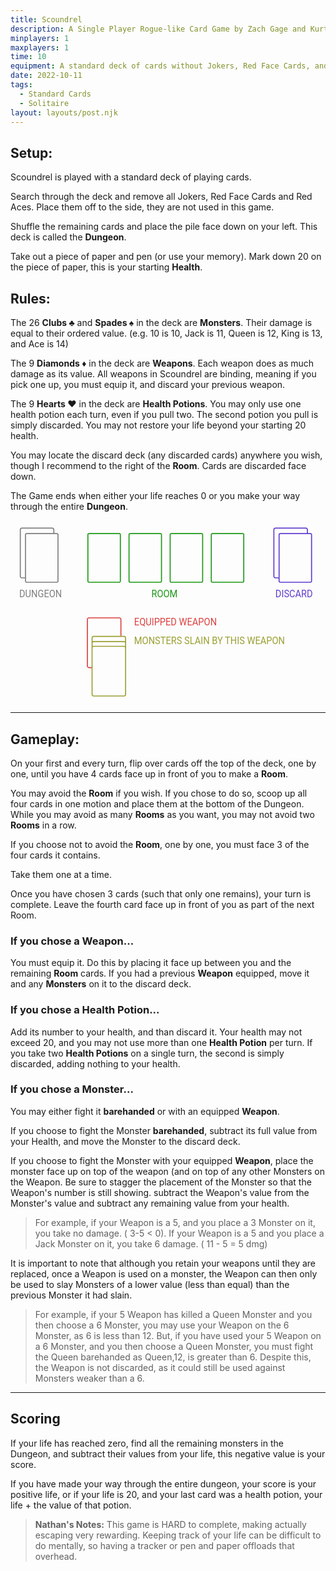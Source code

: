 ```yaml
---
title: Scoundrel
description: A Single Player Rogue-like Card Game by Zach Gage and Kurt Bieg
minplayers: 1
maxplayers: 1
time: 10
equipment: A standard deck of cards without Jokers, Red Face Cards, and Red Aces.
date: 2022-10-11
tags:
  - Standard Cards
  - Solitaire
layout: layouts/post.njk
---
```


## Setup:

Scoundrel is played with a standard deck of playing cards.

Search through the deck and remove all Jokers, Red Face Cards and Red Aces. Place them off to the side, they are not used in this game.

Shuffle the remaining cards and place the pile face down on your left. This deck is called the **Dungeon**.

Take out a piece of paper and pen (or use your memory). Mark down 20 on the piece of paper, this is your starting **Health**.

## Rules:

The 26 **Clubs ♣︎** and **Spades ♠︎** in the deck are **Monsters**. Their damage is equal to their ordered value. (e.g. 10 is 10, Jack is 11, Queen is 12, King is 13, and Ace is 14)

The 9 **Diamonds ♦︎** in the deck are **Weapons**. Each weapon does as much damage as its value. All weapons in Scoundrel are binding, meaning if you pick one up, you must equip it, and discard your previous weapon.

The 9 **Hearts ♥︎** in the deck are **Health Potions**. You may only use one health potion each turn, even if you pull two. The second potion you pull is simply discarded. You may not restore your life beyond your starting 20 health.

You may locate the discard deck (any discarded cards) anywhere you wish, though I recommend to the right of the **Room**. Cards are discarded face down.

The Game ends when either your life reaches 0 or you make your way through the entire **Dungeon**.

<svg version="1.1" id="Layer_1" xmlns="http://www.w3.org/2000/svg" x="0" y="0" viewBox="0 0 600 349" xml:space="preserve" style="max-width: 600px; margin: 0 auto; display: block;"><style>.st0{fill:#7f7f7f}.st1{fill:#db4242}.st2{fill:#9ba033}.st3{fill:#1e9917}.st4{font-family:"Roboto";}.st5{font-size:18.6274px}.st6{fill:#613ece}</style><path class="st0" d="M88.449 24.142H30.604c-1.65 0-3 1.35-3 3v81.376H21.67c-1.103 0-2-.897-2-2v-88.69c0-1.103.897-2 2-2h57.845c1.103 0 2 .897 2 2V24h2v-6.172c0-2.206-1.794-4-4-4H21.67c-2.206 0-4 1.794-4 4v88.689c0 2.206 1.794 4 4 4h5.934v5.313c0 1.65 1.35 3 3 3h57.845c1.65 0 3-1.35 3-3V27.142c0-1.65-1.35-3-3-3zm1 91.689c0 .542-.458 1-1 1H30.604c-.542 0-1-.458-1-1V27.142c0-.542.458-1 1-1h57.845c.542 0 1 .458 1 1v88.689z"/><path class="st1" d="M156 281.415h-6.556c-2.206 0-4-1.794-4-4v-88.689c0-2.206 1.794-4 4-4h57.845c2.206 0 4 1.794 4 4V220h-2v-31.274c0-1.103-.897-2-2-2h-57.845c-1.103 0-2 .897-2 2v88.689c0 1.103.897 2 2 2H156v2z"/><path class="st2" d="M216.241 219.902h-57.845c-2.206 0-4 1.794-4 4v107.63c0 2.206 1.794 4 4 4h57.845c2.206 0 4-1.794 4-4v-107.63c0-2.206-1.795-4-4-4zm-57.845 2h57.845c1.103 0 2 .897 2 2v6.526a3.959 3.959 0 00-2-.556h-57.845c-.732 0-1.409.212-2 .556v-6.526c0-1.102.897-2 2-2zm59.845 17.497a3.959 3.959 0 00-2-.556h-57.845c-.732 0-1.409.212-2 .556v-5.527c0-1.103.897-2 2-2h57.845c1.103 0 2 .897 2 2v5.527zm0 27.601v64.532c0 1.103-.897 2-2 2h-57.845c-1.103 0-2-.897-2-2v-88.689c0-1.103.897-2 2-2h57.845c1.103 0 2 .897 2 2V267z"/><path class="st3" d="M207.244 26.142c.542 0 1 .458 1 1v88.689c0 .542-.458 1-1 1H149.4c-.542 0-1-.458-1-1V27.142c0-.542.458-1 1-1h57.844m0-2H149.4c-1.65 0-3 1.35-3 3v88.689c0 1.65 1.35 3 3 3h57.845c1.65 0 3-1.35 3-3V27.142a3.01 3.01 0 00-3.001-3zM285.6 26.142c.542 0 1 .458 1 1v88.689c0 .542-.458 1-1 1h-57.845c-.542 0-1-.458-1-1V27.142c0-.542.458-1 1-1H285.6m0-2h-57.845c-1.65 0-3 1.35-3 3v88.689c0 1.65 1.35 3 3 3H285.6c1.65 0 3-1.35 3-3V27.142c0-1.65-1.35-3-3-3zM363.955 26.142c.542 0 1 .458 1 1v88.689c0 .542-.458 1-1 1H306.11c-.542 0-1-.458-1-1V27.142c0-.542.458-1 1-1h57.845m0-2H306.11c-1.65 0-3 1.35-3 3v88.689c0 1.65 1.35 3 3 3h57.845c1.65 0 3-1.35 3-3V27.142c0-1.65-1.35-3-3-3zM442.31 26.142c.542 0 1 .458 1 1v88.689c0 .542-.458 1-1 1h-57.845c-.542 0-1-.458-1-1V27.142c0-.542.458-1 1-1h57.845m0-2h-57.845c-1.65 0-3 1.35-3 3v88.689c0 1.65 1.35 3 3 3h57.845c1.65 0 3-1.35 3-3V27.142c0-1.65-1.35-3-3-3z"/><text transform="matrix(.9348 0 0 1 16.615 146.09)" class="st0 st4 st5">DUNGEON</text><path class="st6" d="M571.449 24.142h-57.845c-1.65 0-3 1.35-3 3v81.376h-5.934c-1.103 0-2-.897-2-2v-88.69c0-1.103.897-2 2-2h57.845c1.103 0 2 .897 2 2V24h2v-6.172c0-2.206-1.794-4-4-4H504.67c-2.206 0-4 1.794-4 4v88.689c0 2.206 1.794 4 4 4h5.934v5.313c0 1.65 1.35 3 3 3h57.845c1.65 0 3-1.35 3-3V27.142c0-1.65-1.35-3-3-3zm1 91.689c0 .542-.458 1-1 1h-57.845c-.542 0-1-.458-1-1V27.142c0-.542.458-1 1-1h57.845c.542 0 1 .458 1 1v88.689z"/><text transform="matrix(.9348 0 0 1 504.589 146.09)" class="st6 st4 st5">DISCARD</text><text transform="matrix(.9348 0 0 1 268.315 146.09)" class="st3 st4 st5">ROOM</text><text transform="matrix(.9348 0 0 1 235.524 200.567)" class="st1 st4 st5">EQUIPPED WEAPON</text><text transform="matrix(.9348 0 0 1 235.524 235.281)" class="st2 st4 st5">MONSTERS SLAIN BY THIS WEAPON</text></svg>

---

## Gameplay:

On your first and every turn, flip over cards off the top of the deck, one by one, until you have 4 cards face up in front of you to make a **Room**.

You may avoid the **Room** if you wish. If you chose to do so, scoop up all four cards in one motion and place them at the bottom of the Dungeon. While you may avoid as many **Rooms** as you want, you may not avoid two **Rooms** in a row.

If you choose not to avoid the **Room**, one by one, you must face 3 of the four cards it contains.

Take them one at a time.

Once you have chosen 3 cards (such that only one remains), your turn is complete. Leave the fourth card face up in front of you as part of the next Room.

### If you chose a Weapon...

You must equip it. Do this by placing it face up between you and the remaining **Room** cards. If you had a previous **Weapon** equipped, move it and any **Monsters** on it to the discard deck.

### If you chose a Health Potion...

Add its number to your health, and than discard it. Your health may not exceed 20, and you may not use more than one **Health Potion** per turn. If you take two **Health Potions** on a single turn, the second is simply discarded, adding nothing to your health.

### If you chose a Monster...

You may either fight it **barehanded** or with an equipped **Weapon**.

If you choose to fight the Monster **barehanded**, subtract its full value from your Health, and move the Monster to the discard deck.

If you choose to fight the Monster with your equipped **Weapon**, place the monster face up on top of the weapon (and on top of any other Monsters on the Weapon. Be sure to stagger the placement of the Monster so that the Weapon's number is still showing. subtract the Weapon's value from the Monster's value and subtract any remaining value from your health.

> For example, if your Weapon is a 5, and you place a 3 Monster on it, you take no damage. ( 3-5 < 0). If your Weapon is a 5 and you place a Jack Monster on it, you take 6 damage. ( 11 - 5 = 5 dmg)

It is important to note that although you retain your weapons until they are replaced, once a Weapon is used on a monster, the Weapon can then only be used to slay Monsters of a lower value (less than equal) than the previous Monster it had slain.

> For example, if your 5 Weapon has killed a Queen Monster and you then choose a 6 Monster, you may use your Weapon on the 6 Monster, as 6 is less than 12. But, if you have used your 5 Weapon on a 6 Monster, and you then choose a Queen Monster, you must fight the Queen barehanded as Queen,12, is greater than 6. Despite this, the Weapon is not discarded, as it could still be used against Monsters weaker than a 6.

---

## Scoring

If your life has reached zero, find all the remaining monsters in the Dungeon, and subtract their values from your life, this negative value is your score.

If you have made your way through the entire dungeon, your score is your positive life, or if your life is 20, and your last card was a health potion, your life + the value of that potion.

> **Nathan's Notes:** This game is HARD to complete, making actually escaping very rewarding. Keeping track of your life can be difficult to do mentally, so having a tracker or pen and paper offloads that overhead.
